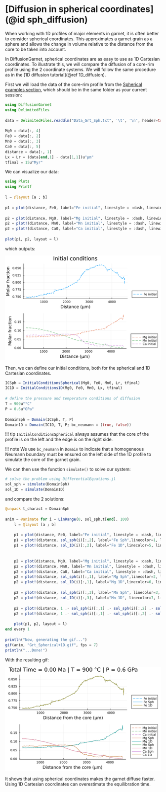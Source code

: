 # [Diffusion in spherical coordinates](@id sph_diffusion)

When working with 1D profiles of major elements in garnet, it is often better to consider spherical coordinates. This approximates a garnet grain as a sphere and allows the change in volume relative to the distance from the core to be taken into account.

In DiffusionGarnet, spherical coordinates are as easy to use as 1D Cartesian coordinates. To illustrate this, we will compare the diffusion of a core-rim profile using the 2 coordinate systems. We will follow the same procedure as in the [1D diffusion tutorial](@ref 1D_diffusion).

First we will load the data of the core-rim profile from the [Spherical examples section](https://github.com/Iddingsite/DiffusionGarnet.jl/tree/main/examples/Spherical), which should be in the same folder as your current session:

```julia
using DiffusionGarnet
using DelimitedFiles

data = DelimitedFiles.readdlm("Data_Grt_Sph.txt", '\t', '\n', header=true)[1]

Mg0 = data[:, 4]
Fe0 = data[:, 2]
Mn0 = data[:, 3]
Ca0 = data[:, 5]
distance = data[:, 1]
Lx = Lr = (data[end,1] - data[1,1])u"µm"
tfinal = 15u"Myr"
```

We can visualize our data:

```julia
using Plots
using Printf

l = @layout [a ; b]

p1 = plot(distance, Fe0, label="Fe initial", linestyle = :dash, linewidth=1, dpi=200, title = "Initial conditions", legend=:outerbottomright, linecolor=1,xlabel = "Distance (µm)", ylabel="Molar fraction")

p2 = plot(distance, Mg0, label="Mg initial", linestyle = :dash, linewidth=1, dpi=200,legend=:outerbottomright,linecolor=2,xlabel = "Distance (µm)")
p2 = plot!(distance, Mn0, label="Mn initial", linestyle = :dash, linewidth=1, linecolor=3)
p2 = plot!(distance, Ca0, label="Ca initial", linestyle = :dash, linewidth=1, linecolor=4, ylabel="Molar fraction")

plot(p1, p2, layout = l)
```

which outputs:

![Initial conditions.](./assets/img/Sph_IC.png)

Then, we can define our initial conditions, both for the spherical and 1D Cartesian coordinates.

```julia
ICSph = InitialConditionsSpherical(Mg0, Fe0, Mn0, Lr, tfinal)
IC1D = InitialConditions1D(Mg0, Fe0, Mn0, Lx, tfinal)

# define the pressure and temperature conditions of diffusion
T = 900u"°C"
P = 0.6u"GPa"

DomainSph = Domain(ICSph, T, P)
Domain1D = Domain(IC1D, T, P; bc_neumann = (true, false))
```

!!! tip
    `InitialConditionsSpherical` always assumes that the core of the profile is on the left and the edge is on the right side.

!!! note
    We use `bc_neumann` in `Domain` to indicate that a homogeneous Neumann boundary must be ensured on the left side of the 1D profile to simulate the core of the garnet grain.

We can then use the function `simulate()` to solve our system:

```julia
# solve the problem using DifferentialEquations.jl
sol_sph = simulate(DomainSph)
sol_1D = simulate(Domain1D)
```

and compare the 2 solutions:

```julia
@unpack t_charact = DomainSph

anim = @animate for i = LinRange(0, sol_sph.t[end], 100)
    l = @layout [a ; b]

    p1 = plot(distance, Fe0, label="Fe initial", linestyle = :dash, linewidth=1, dpi=200, title = @sprintf("Total Time = %.2f Ma | T = %.0f °C | P = %.1f GPa", i*t_charact, T[1].val, P[1].val), legend=:outerbottomright, linecolor=1,xlabel = "Distance from the core (µm)")
    p1 = plot!(distance, sol_sph(i)[:,2], label="Fe Sph",linecolor=1, linewidth=1)
    p1 = plot!(distance, sol_1D(i)[:,2], label="Fe 1D",linecolor=5, linewidth=1)


    p2 = plot(distance, Mg0, label="Mg initial", linestyle = :dash, linewidth=1, dpi=200,legend=:outerbottomright,linecolor=2,xlabel = "Distance from the core (µm)")
    p2 = plot!(distance, Mn0, label="Mn initial", linestyle = :dash, linewidth=1, linecolor=3)
    p2 = plot!(distance, Ca0, label="Ca initial", linestyle = :dash, linewidth=1, linecolor=4)
    p2 = plot!(distance, sol_sph(i)[:,1], label="Mg Sph",linecolor=2, linewidth=1)
    p2 = plot!(distance, sol_1D(i)[:,1], label="Mg 1D",linecolor=6, linewidth=1)

    p2 = plot!(distance, sol_sph(i)[:,3], label="Mn Sph", linecolor=3, linewidth=1)
    p2 = plot!(distance, sol_1D(i)[:,3], label="Mn 1D", linecolor=7, linewidth=1)

    p2 = plot!(distance, 1 .- sol_sph(i)[:,1] .- sol_sph(i)[:,2] .- sol_sph(i)[:,3], label="Ca Sph", linecolor=4, linewidth=1)
    p2 = plot!(distance, 1 .- sol_sph(i)[:,1] .- sol_sph(i)[:,2] .- sol_sph(i)[:,3], label="Ca 1D", linecolor=8, linewidth=1)

    plot(p1, p2, layout = l)
end every 1

println("Now, generating the gif...")
gif(anim, "Grt_Spherical+1D.gif", fps = 7)
println("...Done!")
```

With the resulting gif:

![Spherical diffusion profil of a garnet](./assets/img/Grt_Spherical+1D.gif)

It shows that using spherical coordinates makes the garnet diffuse faster. Using 1D Cartesian coordinates can overestimate the equilibration time.